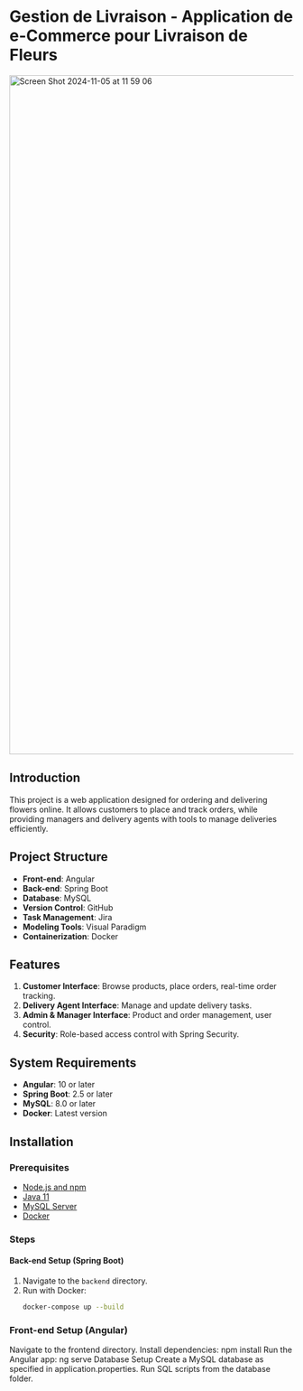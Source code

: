 # Gestion de Livraison - Application de e-Commerce pour Livraison de Fleurs

<img width="1203" alt="Screen Shot 2024-11-05 at 11 59 06" src="https://github.com/user-attachments/assets/d3da9a75-604b-4edd-b762-2d6eec58ced6">


## Introduction
This project is a web application designed for ordering and delivering flowers online. It allows customers to place and track orders, while providing managers and delivery agents with tools to manage deliveries efficiently.

## Project Structure
- **Front-end**: Angular
- **Back-end**: Spring Boot
- **Database**: MySQL
- **Version Control**: GitHub
- **Task Management**: Jira
- **Modeling Tools**: Visual Paradigm
- **Containerization**: Docker

## Features
1. **Customer Interface**: Browse products, place orders, real-time order tracking.
2. **Delivery Agent Interface**: Manage and update delivery tasks.
3. **Admin & Manager Interface**: Product and order management, user control.
4. **Security**: Role-based access control with Spring Security.

## System Requirements
- **Angular**: 10 or later
- **Spring Boot**: 2.5 or later
- **MySQL**: 8.0 or later
- **Docker**: Latest version

## Installation

### Prerequisites
- [Node.js and npm](https://nodejs.org/)
- [Java 11](https://www.oracle.com/java/)
- [MySQL Server](https://dev.mysql.com/downloads/installer/)
- [Docker](https://www.docker.com/get-started)

### Steps

#### Back-end Setup (Spring Boot)
1. Navigate to the `backend` directory.
2. Run with Docker:
   ```bash
   docker-compose up --build
### Front-end Setup (Angular)
Navigate to the frontend directory.
Install dependencies:
npm install
Run the Angular app:
ng serve
Database Setup
Create a MySQL database as specified in application.properties.
Run SQL scripts from the database folder.

